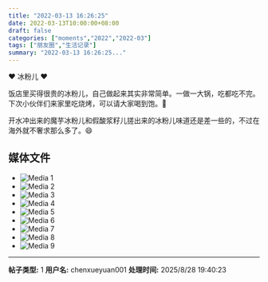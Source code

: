 ```yaml
---
title: "2022-03-13 16:26:25"
date: 2022-03-13T10:00:00+08:00
draft: false
categories: ["moments","2022","2022-03"]
tags: ["朋友圈","生活记录"]
summary: "2022-03-13 16:26:25..."
---
```


❤️ 冰粉儿 ❤️

饭店里买得很贵的冰粉儿，自己做起来其实非常简单。一做一大锅，吃都吃不完。下次小伙伴们来家里吃烧烤，可以请大家喝到饱。🥰

开水冲出来的魔芋冰粉儿和假酸浆籽儿搓出来的冰粉儿味道还是差一些的，不过在海外就不奢求那么多了。😄

## 媒体文件

- ![Media 1](/Moments/photos/2022-03-13/202203131626250.jpg)
- ![Media 2](/Moments/photos/2022-03-13/202203131626251.jpg)
- ![Media 3](/Moments/photos/2022-03-13/202203131626252.jpg)
- ![Media 4](/Moments/photos/2022-03-13/202203131626253.jpg)
- ![Media 5](/Moments/photos/2022-03-13/202203131626254.jpg)
- ![Media 6](/Moments/photos/2022-03-13/202203131626255.jpg)
- ![Media 7](/Moments/photos/2022-03-13/202203131626256.jpg)
- ![Media 8](/Moments/photos/2022-03-13/202203131626257.jpg)
- ![Media 9](/Moments/photos/2022-03-13/202203131626258.jpg)

---

**帖子类型:** 1
**用户名:** chenxueyuan001
**处理时间:** 2025/8/28 19:40:23